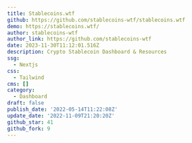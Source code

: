 ```yaml
---
title: Stablecoins.wtf
github: https://github.com/stablecoins-wtf/stablecoins.wtf
demo: https://stablecoins.wtf/
author: stablecoins-wtf
author_link: https://github.com/stablecoins-wtf
date: 2023-11-30T11:12:01.516Z
description: Crypto Stablecoin Dashboard & Resources
ssg:
  - Nextjs
css:
  - Tailwind
cms: []
category:
  - Dashboard
draft: false
publish_date: '2022-05-14T11:22:08Z'
update_date: '2022-11-09T21:20:20Z'
github_star: 41
github_fork: 9
---
```

